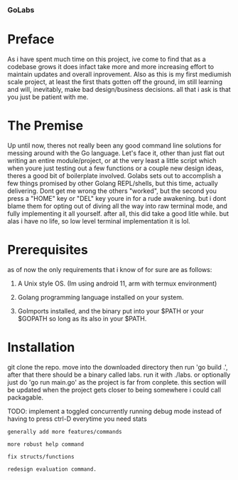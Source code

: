 ### GoLabs ###


# Preface

As i have spent much time on this project, ive come to find that
as a codebase grows it does infact take more and more increasing
effort to maintain updates and overall inprovement. Also as
this is my first mediumish scale project, at least the first thats
gotten off the ground, im still learning and will, inevitably, make
bad design/business decisions. all that i ask is that you just be
patient with me.


# The Premise

Up until now, theres not really been any good command line solutions 
for messing around with the Go language. Let's face it, other than
just flat out writing an entire module/project, or at the very least
a little script which when youre just testing out a few functions 
or a couple new design ideas, theres a good bit of boilerplate involved.
Golabs sets out to accomplish a few things promised by other Golang
REPL/shells, but this time, actually delivering. Dont get me wrong the
others "worked", but the second you press a "HOME" key or "DEL" key
youre in for a rude awakening. but i dont blame them for opting out
of diving all the way into raw terminal mode, and fully implementing
it all yourself. after all, this did take a good litle while. but alas
i have no life, so low level terminal implementation it is lol.

# Prerequisites

as of now the only requirements that i know of for sure are as follows:

1. A Unix style OS. (Im using android 11, arm with termux environment)

2. Golang programming language installed on your system.

3. GoImports installed, and the binary put into your $PATH or your
$GOPATH so long as its also in your $PATH.

# Installation

git clone the repo. move into the downloaded directory then run
'go build .', after that there should be a binary called labs. run
it with ./labs. or optionally just do 'go run main.go' as the project
is far from conplete. this section will be updated when the project gets
closer to being somewhere i could call packagable.

TODO:
	implement a toggled concurrently running debug mode 
	instead of having to press ctrl-D everytime you need stats

	generally add more features/commands

	more robust help command
	
	fix structs/functions

	redesign evaluation command.

